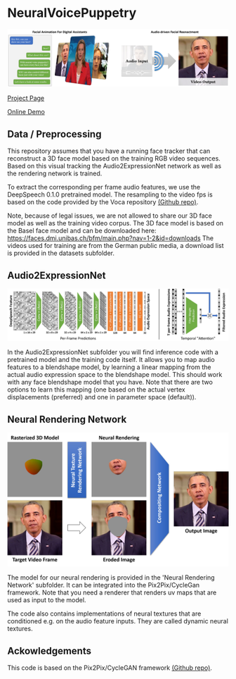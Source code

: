 # NeuralVoicePuppetry

![NeuralVoicePuppetry](media/teaser.jpg "NeuralVoicePuppetry")

[Project Page](https://justusthies.github.io/posts/neural-voice-puppetry/)

[Online Demo](http://kaldir.vc.in.tum.de:9000/)

## Data / Preprocessing

This repository assumes that you have a running face tracker that can reconstruct a 3D face model based on the training RGB video sequences.
Based on this visual tracking the Audio2ExpressionNet network as well as the rendering network is trained.

To extract the corresponding per frame audio features, we use the DeepSpeech 0.1.0 pretrained model.
The resampling to the video fps is based on the code provided by the Voca repository
[(Github repo)](https://github.com/TimoBolkart/voca/blob/9e2a759eed0a0e6a75ee0c22d2e09b819f3b420b/utils/inference.py#L32).

Note, because of legal issues, we are not allowed to share our 3D face model as well as the training video corpus.
The 3D face model is based on the Basel face model and can be downloaded here: https://faces.dmi.unibas.ch/bfm/main.php?nav=1-2&id=downloads
The videos used for training are from the German public media, a download list is provided in the datasets subfolder.

## Audio2ExpressionNet

![Audio2ExpressionNet](media/audio2expression_net.jpg "Audio2ExpressionNet")

In the Audio2ExpressionNet subfolder you will find inference code with a pretrained model and the training code itself.
It allows you to map audio features to a blendshape model, by learning a linear mapping from the actual audio expression space to the blendshape model.
This should work with any face blendshape model that you have.
Note that there are two options to learn this mapping (one based on the actual vertex displacements (preferred) and one in parameter space (default)).

## Neural Rendering Network

![NeuralRendering](media/rendering_pipeline.jpg "NeuralRendering")

The model for our neural rendering is provided in the 'Neural Rendering Network' subfolder.
It can be integrated into the Pix2Pix/CycleGan framework.
Note that you need a renderer that renders uv maps that are used as input to the model.

The code also contains implementations of neural textures that are conditioned e.g. on the audio feature inputs.
They are called dynamic neural textures.

## Ackowledgements

This code is based on the Pix2Pix/CycleGAN framework [(Github repo)](https://github.com/junyanz/pytorch-CycleGAN-and-pix2pix).